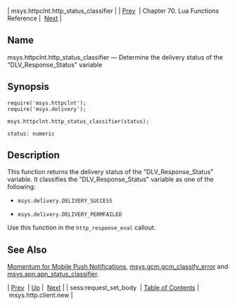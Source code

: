 | msys.httpclnt.http_status_classifier |
| [Prev](lua.ref.sess_request_set_body)  | Chapter 70. Lua Functions Reference |  [Next](lua.ref.msys.http.client.new) |

<a name="lua.ref.msys.httpclnt.http_status_classifier"></a>
## Name

msys.httpclnt.http_status_classifier — Determine the delivery status of the "DLV_Response_Status" variable

<a name="idp15321952"></a>
## Synopsis

```
require('msys.httpclnt');
require('msys.delivery');
```

`msys.httpclnt.http_status_classifier(status);`

`status: numeric`<a name="idp15325696"></a>
## Description

This function returns the delivery status of the "DLV_Response_Status" variable. It classifies the "DLV_Response_Status" variable as one of the following:

*   `msys.delivery.DELIVERY_SUCCESS`

*   `msys.delivery.DELIVERY_PERMFAILED`

Use this function in the `http_response_eval` callout.

<a name="idp15331728"></a>
## See Also

[Momentum for Mobile Push Notifications](https://support.messagesystems.com/docs/web-push/), [msys.gcm.gcm_classify_error](lua.ref.msys.gcm.gcm_classify_error "msys.gcm.gcm_classify_error") and [msys.apn.apn_status_classifier](lua.ref.msys.apn.apn_status_classifier "msys.apn.apn_status_classifier").

| [Prev](lua.ref.sess_request_set_body)  | [Up](lua.function.details) |  [Next](lua.ref.msys.http.client.new) |
| sess:request_set_body  | [Table of Contents](index) |  msys.http.client.new |

